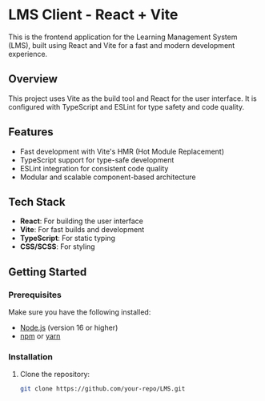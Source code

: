 # LMS Client - React + Vite

This is the frontend application for the Learning Management System (LMS), built using React and Vite for a fast and modern development experience.

## Overview

This project uses Vite as the build tool and React for the user interface. It is configured with TypeScript and ESLint for type safety and code quality.

## Features

- Fast development with Vite's HMR (Hot Module Replacement)
- TypeScript support for type-safe development
- ESLint integration for consistent code quality
- Modular and scalable component-based architecture

## Tech Stack

- **React**: For building the user interface
- **Vite**: For fast builds and development
- **TypeScript**: For static typing
- **CSS/SCSS**: For styling

## Getting Started

### Prerequisites

Make sure you have the following installed:

- [Node.js](https://nodejs.org/) (version 16 or higher)
- [npm](https://www.npmjs.com/) or [yarn](https://yarnpkg.com/)

### Installation

1. Clone the repository:
   ```bash
   git clone https://github.com/your-repo/LMS.git

   ```
